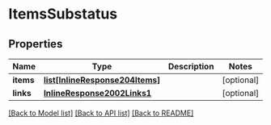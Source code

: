 # ItemsSubstatus

## Properties
Name | Type | Description | Notes
------------ | ------------- | ------------- | -------------
**items** | [**list[InlineResponse204Items]**](InlineResponse204Items.md) |  | [optional] 
**links** | [**InlineResponse2002Links1**](InlineResponse2002Links1.md) |  | [optional] 

[[Back to Model list]](../README.md#documentation-for-models) [[Back to API list]](../README.md#documentation-for-api-endpoints) [[Back to README]](../README.md)


